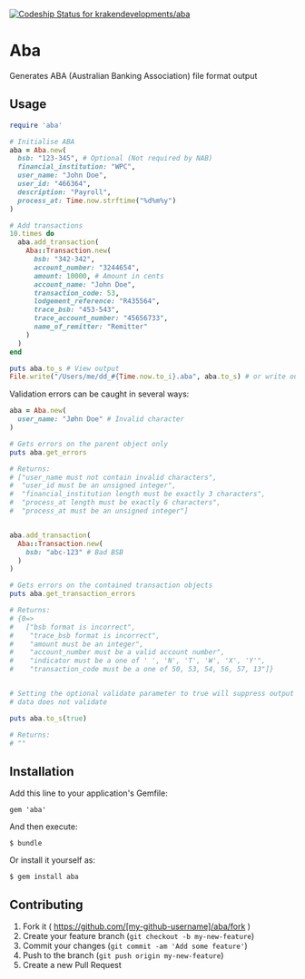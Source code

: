 [ ![Codeship Status for krakendevelopments/aba](https://codeship.com/projects/982382f0-f22b-0132-a80d-0acc257ded9c/status?branch=master)](https://codeship.com/projects/85083)

# Aba

Generates ABA (Australian Banking Association) file format output

## Usage

```ruby
require 'aba'

# Initialise ABA
aba = Aba.new(
  bsb: "123-345", # Optional (Not required by NAB)
  financial_institution: "WPC",
  user_name: "John Doe",
  user_id: "466364",
  description: "Payroll",
  process_at: Time.now.strftime("%d%m%y")
)

# Add transactions
10.times do
  aba.add_transaction(
    Aba::Transaction.new(
      bsb: "342-342",
      account_number: "3244654",
      amount: 10000, # Amount in cents
      account_name: "John Doe",
      transaction_code: 53,
      lodgement_reference: "R435564",
      trace_bsb: "453-543",
      trace_account_number: "45656733",
      name_of_remitter: "Remitter"
    )
  )
end

puts aba.to_s # View output
File.write("/Users/me/dd_#{Time.now.to_i}.aba", aba.to_s) # or write output to file
```

Validation errors can be caught in several ways:

```ruby
aba = Aba.new(
  user_name: "Jøhn Doe" # Invalid character
)

# Gets errors on the parent object only
puts aba.get_errors

# Returns:
# ["user_name must not contain invalid characters",
#  "user_id must be an unsigned integer",
#  "financial_institution length must be exactly 3 characters",
#  "process_at length must be exactly 6 characters",
#  "process_at must be an unsigned integer"]


aba.add_transaction(
  Aba::Transaction.new(
    bsb: "abc-123" # Bad BSB
  )
)

# Gets errors on the contained transaction objects
puts aba.get_transaction_errors

# Returns:
# {0=>
#   ["bsb format is incorrect",
#    "trace_bsb format is incorrect",
#    "amount must be an integer",
#    "account_number must be a valid account number",
#    "indicator must be a one of ' ', 'N', 'T', 'W', 'X', 'Y'",
#    "transaction_code must be a one of 50, 53, 54, 56, 57, 13"]}


# Setting the optional validate parameter to true will suppress output if the
# data does not validate

puts aba.to_s(true)

# Returns:
# ""

```

## Installation

Add this line to your application's Gemfile:

    gem 'aba'

And then execute:

    $ bundle

Or install it yourself as:

    $ gem install aba

## Contributing

1. Fork it ( https://github.com/[my-github-username]/aba/fork )
2. Create your feature branch (`git checkout -b my-new-feature`)
3. Commit your changes (`git commit -am 'Add some feature'`)
4. Push to the branch (`git push origin my-new-feature`)
5. Create a new Pull Request
